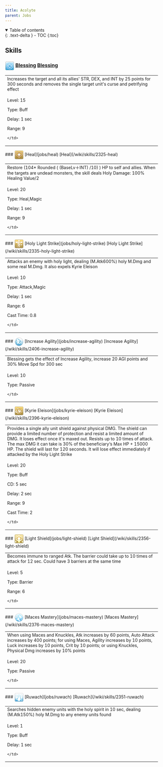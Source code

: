 ```yaml
---
title: Acolyte 
parent: Jobs
---
```


<details open markdown="block">
<summary>
  Table of contents
</summary>
{: .text-delta }
- TOC
{:toc}
</details>

## Skills

### <img src="/assets/images/skills/skill_146001.png" width="30" height="30" style="vertical-align: middle"> [Blessing](jobs/blessing) [Blessing](/wiki/skills/2350-blessing)
<table>
<tbody>
  <tr>
    <td>Increases the target and all its allies' STR, DEX, and INT by 25 points for 300 seconds and removes the single target unit's curse and petrifying effect</td>
  </tr>
  <tr>
    <td>
              <p class="label label-yellow fs-1">Level: 15</p>
              <p class="label label-yellow fs-1">Type: Buff</p>
              <p class="label label-yellow fs-1">Delay: 1 sec</p>
              <p class="label label-yellow fs-1">Range: 9</p>
      
    </td>
  </tr>
</tbody>
</table>
### <img src="/assets/images/skills/skill_144001.png" width="30" height="30" style="vertical-align: middle"> [Heal](jobs/heal) [Heal](/wiki/skills/2325-heal)
<table>
<tbody>
  <tr>
    <td>Restore  (104* Rounded  ( (BaseLv＋INT) /10) )  HP to self and allies.  When the targets are undead monsters, the skill deals Holy Damage: 100% Healing Value/2</td>
  </tr>
  <tr>
    <td>
              <p class="label label-yellow fs-1">Level: 20</p>
              <p class="label label-yellow fs-1">Type: Heal,Magic</p>
              <p class="label label-yellow fs-1">Delay: 1 sec</p>
              <p class="label label-yellow fs-1">Range: 9</p>
      
    </td>
  </tr>
</tbody>
</table>
### <img src="/assets/images/skills/skill_145001.png" width="30" height="30" style="vertical-align: middle"> [Holy Light Strike](jobs/holy-light-strike) [Holy Light Strike](/wiki/skills/2335-holy-light-strike)
<table>
<tbody>
  <tr>
    <td>Attacks an enemy with holy light, dealing (M.Atk600%) holy M.Dmg and some real M.Dmg. It also expels Kyrie Eleison</td>
  </tr>
  <tr>
    <td>
              <p class="label label-yellow fs-1">Level: 10</p>
              <p class="label label-yellow fs-1">Type: Attack,Magic</p>
              <p class="label label-yellow fs-1">Delay: 1 sec</p>
              <p class="label label-yellow fs-1">Range: 6</p>
              <p class="label label-yellow fs-1">Cast Time: 0.8</p>
      
    </td>
  </tr>
</tbody>
</table>
### <img src="/assets/images/skills/skill_157001.png" width="30" height="30" style="vertical-align: middle"> [Increase Agility](jobs/increase-agility) [Increase Agility](/wiki/skills/2406-increase-agility)
<table>
<tbody>
  <tr>
    <td>Blessing gets the effect of Increase Agility, increase 20 AGI points and 30% Move Spd for 300 sec</td>
  </tr>
  <tr>
    <td>
              <p class="label label-yellow fs-1">Level: 10</p>
              <p class="label label-yellow fs-1">Type: Passive</p>
      
    </td>
  </tr>
</tbody>
</table>
### <img src="/assets/images/skills/skill_150001.png" width="30" height="30" style="vertical-align: middle"> [Kyrie Eleison](jobs/kyrie-eleison) [Kyrie Eleison](/wiki/skills/2396-kyrie-eleison)
<table>
<tbody>
  <tr>
    <td>Provides a single ally unit shield against physical DMG. The shield can provide a limited number of protection and resist a limited amount of DMG. It loses effect once it's maxed out. Resists up to 10 times of attack. The max DMG it can take is 30% of the beneficiary‘s Max HP + 15000 HP. The shield will last for 120 seconds. It will lose effect immediately if attacked by the Holy Light Strike</td>
  </tr>
  <tr>
    <td>
              <p class="label label-yellow fs-1">Level: 20</p>
              <p class="label label-yellow fs-1">Type: Buff</p>
              <p class="label label-yellow fs-1">CD: 5 sec</p>
              <p class="label label-yellow fs-1">Delay: 2 sec</p>
              <p class="label label-yellow fs-1">Range: 9</p>
              <p class="label label-yellow fs-1">Cast Time: 2</p>
      
    </td>
  </tr>
</tbody>
</table>
### <img src="/assets/images/skills/skill_148001.png" width="30" height="30" style="vertical-align: middle"> [Light Shield](jobs/light-shield) [Light Shield](/wiki/skills/2356-light-shield)
<table>
<tbody>
  <tr>
    <td>Becomes immune to ranged Atk. The barrier could take up to 10 times of attack for 12 sec. Could have 3 barriers at the same time</td>
  </tr>
  <tr>
    <td>
              <p class="label label-yellow fs-1">Level: 5</p>
              <p class="label label-yellow fs-1">Type: Barrier</p>
              <p class="label label-yellow fs-1">Range: 6</p>
      
    </td>
  </tr>
</tbody>
</table>
### <img src="/assets/images/skills/skill_149001.png" width="30" height="30" style="vertical-align: middle"> [Maces Mastery](jobs/maces-mastery) [Maces Mastery](/wiki/skills/2376-maces-mastery)
<table>
<tbody>
  <tr>
    <td>When using Maces and Knuckles, Atk increases by 60 points, Auto Attack increases by 400 points; for using Maces, Agility increases by 10 points, Luck increases by 10 points, Crit by 10 points; or using Knuckles, Physical Dmg increases by 10% points</td>
  </tr>
  <tr>
    <td>
              <p class="label label-yellow fs-1">Level: 20</p>
              <p class="label label-yellow fs-1">Type: Passive</p>
      
    </td>
  </tr>
</tbody>
</table>
### <img src="/assets/images/skills/skill_147001.png" width="30" height="30" style="vertical-align: middle"> [Ruwach](jobs/ruwach) [Ruwach](/wiki/skills/2351-ruwach)
<table>
<tbody>
  <tr>
    <td>Searches hidden enemy units with the holy spirit in 10 sec, dealing (M.Atk150%) holy M.Dmg to any enemy units found</td>
  </tr>
  <tr>
    <td>
              <p class="label label-yellow fs-1">Level: 1</p>
              <p class="label label-yellow fs-1">Type: Buff</p>
              <p class="label label-yellow fs-1">Delay: 1 sec</p>
      
    </td>
  </tr>
</tbody>
</table>

